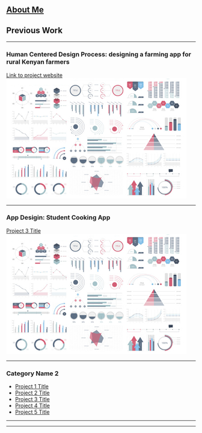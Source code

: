 


## [About Me](/sample_page)
## Previous Work
---
### Human Centered Design Process: designing a farming app for rural Kenyan farmers
[Link to project website](/pdf/sample_presentation.pdf)
<img src="images/dummy_thumbnail.jpg?raw=true"/>

---
### App Desigin: Student Cooking App
[Project 3 Title](http://example.com/)
<img src="images/dummy_thumbnail.jpg?raw=true"/>

---

### Category Name 2

- [Project 1 Title](http://example.com/)
- [Project 2 Title](http://example.com/)
- [Project 3 Title](http://example.com/)
- [Project 4 Title](http://example.com/)
- [Project 5 Title](http://example.com/)

---




---

